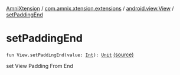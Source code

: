 [AmniXtension](../../index.md) / [com.amnix.xtension.extensions](../index.md) / [android.view.View](index.md) / [setPaddingEnd](./set-padding-end.md)

# setPaddingEnd

`fun View.setPaddingEnd(value: `[`Int`](https://kotlinlang.org/api/latest/jvm/stdlib/kotlin/-int/index.html)`): `[`Unit`](https://kotlinlang.org/api/latest/jvm/stdlib/kotlin/-unit/index.html) [(source)](https://github.com/AmniX/AmniXTension/tree/master/AmniXtension/src/main/java/com/amnix/xtension/extensions/ViewExtensions.kt#L126)

set View Padding From End

